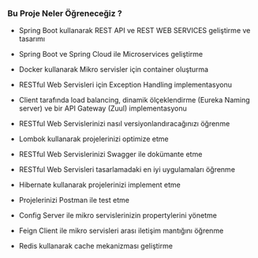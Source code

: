### Bu Proje Neler Öğreneceğiz ?
- Spring Boot kullanarak REST API ve REST WEB SERVICES geliştirme ve tasarımı

- Spring Boot ve Spring Cloud ile Microservices geliştirme
    
- Docker kullanarak Mikro servisler için container oluşturma
    
- RESTful Web Servisleri için Exception Handling implementasyonu
    
- Client tarafında load balancing, dinamik ölçeklendirme (Eureka Naming server) ve bir API Gateway (Zuul) implementasyonu
    
- RESTful Web Servislerinizi nasıl versiyonlandıracağınızı öğrenme
    
- Lombok kullanarak projelerinizi optimize etme
    
- RESTful Web Servislerinizi Swagger ile dokümante etme
    
- RESTful Web Servisleri tasarlamadaki en iyi uygulamaları öğrenme
    
- Hibernate kullanarak projelerinizi implement etme
    
- Projelerinizi Postman ile test etme
    
- Config Server ile mikro servislerinizin propertylerini yönetme
    
- Feign Client ile mikro servisleri arası iletişim mantığını öğrenme
    
- Redis kullanarak cache mekanizması geliştirme


